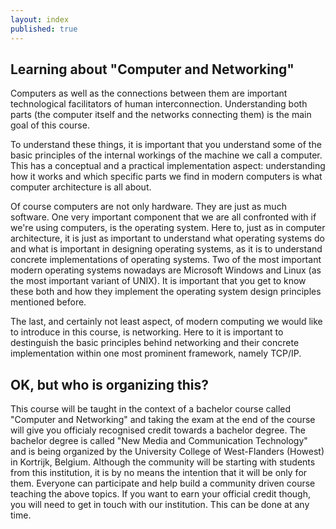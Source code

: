 ```yaml
---
layout: index
published: true
---
```


## Learning about "Computer and Networking"

Computers as well as the connections between them are important technological facilitators of human interconnection. Understanding both parts (the computer itself and the networks connecting them) is the main goal of this course.

To understand these things, it is important that you understand some of the basic principles of the internal workings of the machine we call a computer. This has a conceptual and a practical implementation aspect: understanding how it works and which specific parts we find in modern computers is what computer architecture is all about.

Of course computers are not only hardware. They are just as much software. One very important component that we are all confronted with if we're using computers, is the operating system. Here to, just as in computer architecture, it is just as important to understand what operating systems do and what is important in designing operating systems, as it is to understand concrete implementations of operating systems. Two of the most important modern operating systems nowadays are Microsoft Windows and Linux (as the most important variant of UNIX). It is important that you get to know these both and how they implement the operating system design principles mentioned before.

The last, and certainly not least aspect, of modern computing we would like to introduce in this course, is networking. Here to it is important to destinguish the basic principles behind networking and their concrete implementation within one most prominent framework, namely TCP/IP. 
		
## OK, but who is organizing this?

This course will be taught in the context of a bachelor course called "Computer and Networking" and taking the exam at the end of the course will give you officialy recognised credit towards a bachelor degree. The bachelor degree is called "New Media and Communication Technology" and is being organized by the University College of West-Flanders (Howest) in Kortrijk, Belgium. Although the community will be starting with students from this institution, it is by no means the intention that it will be only for them. Everyone can participate and help build a community driven course teaching the above topics. If you want to earn your official credit though, you will need to get in touch with our institution. This can be done at any time.
